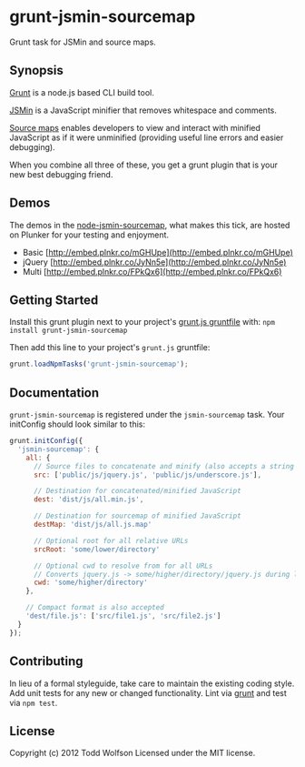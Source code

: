 # grunt-jsmin-sourcemap

Grunt task for JSMin and source maps.

## Synopsis
[Grunt](https://github.com/gruntjs/grunt/) is a node.js based CLI build tool.

[JSMin](http://www.crockford.com/javascript/jsmin.html) is a JavaScript minifier that removes whitespace and comments.

[Source maps](http://www.html5rocks.com/en/tutorials/developertools/sourcemaps/) enables developers to view and interact with minified JavaScript as if it were unminified (providing useful line errors and easier debugging).

When you combine all three of these, you get a grunt plugin that is your new best debugging friend.

## Demos
The demos in the [node-jsmin-sourcemap](https://github.com/twolfson/node-jsmin-sourcemap), what makes this tick, are hosted on Plunker for your testing and enjoyment.

- Basic [http://embed.plnkr.co/mGHUpe](http://embed.plnkr.co/mGHUpe)
- jQuery [http://embed.plnkr.co/JyNn5e](http://embed.plnkr.co/JyNn5e)
- Multi [http://embed.plnkr.co/FPkQx6](http://embed.plnkr.co/FPkQx6)

## Getting Started
Install this grunt plugin next to your project's [grunt.js gruntfile][getting_started] with: `npm install grunt-jsmin-sourcemap`

Then add this line to your project's `grunt.js` gruntfile:

```javascript
grunt.loadNpmTasks('grunt-jsmin-sourcemap');
```

[grunt]: https://github.com/cowboy/grunt
[getting_started]: https://github.com/cowboy/grunt/blob/master/docs/getting_started.md

## Documentation
`grunt-jsmin-sourcemap` is registered under the `jsmin-sourcemap` task. Your initConfig should look similar to this:
```js
grunt.initConfig({
  'jsmin-sourcemap': {
    all: {
      // Source files to concatenate and minify (also accepts a string and minimatch items)
      src: ['public/js/jquery.js', 'public/js/underscore.js'],

      // Destination for concatenated/minified JavaScript
      dest: 'dist/js/all.min.js',

      // Destination for sourcemap of minified JavaScript
      destMap: 'dist/js/all.js.map'

      // Optional root for all relative URLs
      srcRoot: 'some/lower/directory'

      // Optional cwd to resolve from for all URLs
      // Converts jquery.js -> some/higher/directory/jquery.js during lookup but mapping preserves jquery.js in map file
      cwd: 'some/higher/directory'
    },

    // Compact format is also accepted
    'dest/file.js': ['src/file1.js', 'src/file2.js']
  }
});
```

## Contributing
In lieu of a formal styleguide, take care to maintain the existing coding style. Add unit tests for any new or changed functionality. Lint via [grunt][grunt] and test via `npm test`.

## License
Copyright (c) 2012 Todd Wolfson
Licensed under the MIT license.
